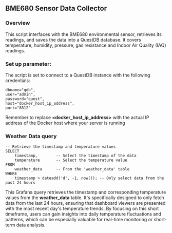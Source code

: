 ## BME680 Sensor Data Collector

### Overview

This script interfaces with the BME680 environmental sensor, retrieves its readings, and saves the data into a QuestDB database. It covers temperature, humidity, pressure, gas resistance and Indoor Air Quality (IAQ) readings.

###  Set up parameter:

The script is set to connect to a QuestDB instance with the following credentials:

```
dbname="qdb",
user="admin",
password="quest",
host="docker_host_ip_address",
port="8812"
```

Remember to replace **<docker_host_ip_address>** with the actual IP address of the Docker host where your server is running

### Weather Data query

```
-- Retrieve the timestamp and temperature values
SELECT
    timestamp,        -- Select the timestamp of the data
    temperature       -- Select the temperature value
FROM  
    weather_data      -- From the 'weather_data' table
WHERE 
    timestamp > dateadd('d', -1, now()); -- Only select data from the past 24 hours

```

This Grafana query retrieves the timestamp and corresponding temperature values from the **weather_data** table. It's specifically designed to only fetch data from the last 24 hours, ensuring that dashboard viewers are presented with the most recent day's temperature trends. By focusing on this short timeframe, users can gain insights into daily temperature fluctuations and patterns, which can be especially valuable for real-time monitoring or short-term data analysis.